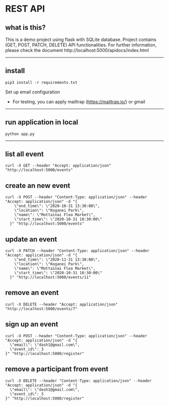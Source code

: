 # REST API

## what is this?
This is a demo project using flask with SQLite database. Project contains (GET, POST, PATCH, DELETE) API functionalities. 
For further information, please check the document http://localhost:5000/apidocs/index.html

---
## install
```
pip3 install -r requirements.txt
```
Set up email configuration
- For testing, you can apply mailtrap (https://mailtrap.io/) or gmail

---
## run application in local
```
python app.py
```

---
## list all event
```
curl -X GET --header "Accept: application/json" "http://localhost:5000/events"
```

## create an new event
```
curl -X POST --header "Content-Type: application/json" --header "Accept: application/json" -d "{
    \"end_time\": \"2020-10-31 13:30:00\",
    \"location\": \"Koganei Park\",
    \"name\": \"Mottainai Flea Market\",
    \"start_time\": \"2020-10-31 10:30:00\"
  }" "http://localhost:5000/events"
```

## update an event
```
curl -X PATCH --header "Content-Type: application/json" --header "Accept: application/json" -d "{
    \"end_time\": \"2020-11-31 13:30:00\",
    \"location\": \"Koganei Park\",
    \"name\": \"Mottainai Flea Market\",
    \"start_time\": \"2020-10-31 10:30:00\"
  }" "http://localhost:5000/events/11"
```

## remove an event
```
curl -X DELETE --header "Accept: application/json" "http://localhost:5000/events/7"
```

## sign up an event
```
curl -X POST --header "Content-Type: application/json" --header "Accept: application/json" -d "{
  \"email\": \"dash1@gmail.com\",
  \"event_id\": 3
}" "http://localhost:5000/register"
```

## remove a participant from event
```
curl -X DELETE --header "Content-Type: application/json" --header "Accept: application/json" -d "{
  \"email\": \"dash1@gmail.com\",
  \"event_id\": 3
}" "http://localhost:5000/register"
```